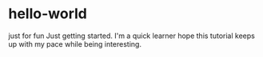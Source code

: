 # hello-world
just for fun
Just getting started. I'm a quick learner hope this tutorial keeps up with my pace while being interesting.
